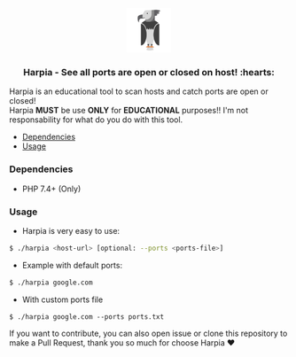 <p align="center">
  <a href="https://github.com/thiiagoms/harpia">
    <img src="assets/harpia.png" alt="Logo" width="80" height="80">
  </a>
     <h3 align="center">Harpia - See all ports are open or closed on host! :hearts:</h3>
</p>

Harpia is an educational tool to scan hosts and catch ports are open or closed!<br>
Harpia **MUST** be use **ONLY** for **EDUCATIONAL** purposes!! I'm not responsability for what do you do with this tool.

- [Dependencies](#Dependencies)
- [Usage](#Usage)

### Dependencies
* PHP 7.4+ (Only)

### Usage

- Harpia is very easy to use: 
```bash
$ ./harpia <host-url> [optional: --ports <ports-file>]
```
* Example with default ports: 
```bash
$ ./harpia google.com
```

* With custom ports file
```
$ ./harpia google.com --ports ports.txt
```

If you want to contribute, you can also open issue or clone this repository to make a Pull Request, thank you so much for choose Harpia :hearts:
